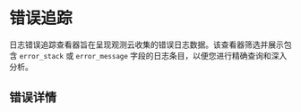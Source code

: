 # 错误追踪


日志错误追踪查看器旨在呈现观测云收集的错误日志数据。该查看器筛选并展示包含 `error_stack` 或 `error_message` 字段的日志条目，以便您进行精确查询和深入分析。

## 错误详情

